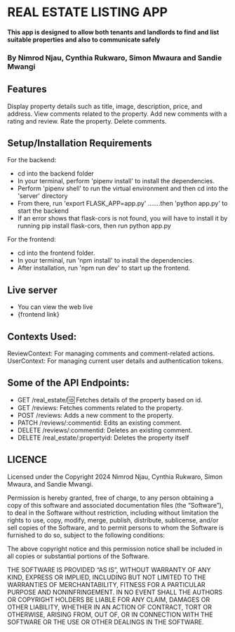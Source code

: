 # REAL ESTATE LISTING APP
#### This app is designed to allow both tenants and landlords to find and list suitable properties and also to communicate safely 

### By Nimrod Njau, Cynthia Rukwaro, Simon Mwaura and Sandie Mwangi 

## Features
Display property details such as title, image, description, price, and address.
View comments related to the property.
Add new comments with a rating and review.
Rate the property.
Delete comments.

## Setup/Installation Requirements
For the backend:
* cd into the backend folder
* In your terminal, perform 'pipenv install' to install the dependencies.
* Perform 'pipenv shell' to run the virtual environment and then cd into the 'server' directory
* From there, run 'export FLASK_APP=app.py' .......then 'python app.py' to start the backend
* If an error shows that flask-cors is not found, you will have to install it by running pip install flask-cors, then run python app.py

For the frontend:
* cd into the frontend folder.
* In your terminal, run 'npm install' to install the dependencies.
* After installation, run 'npm run dev' to start up the frontend.


## Live server
* You can view the web live 
* {frontend link}


## Contexts Used:
ReviewContext: For managing comments and comment-related actions.
UserContext: For managing current user details and authentication tokens.

## Some of the API Endpoints:
* GET /real_estate/:id: Fetches details of the property based on id.
* GET /reviews: Fetches comments related to the property.
* POST /reviews: Adds a new comment to the property.
* PATCH /reviews/:commentid: Edits an existing comment.
* DELETE /reviews/:commentid: Deletes an existing comment.
* DELETE /real_estate/:propertyid: Deletes the property itself

## LICENCE
 Licensed under the Copyright 2024   Nimrod Njau, Cynthia Rukwaro, Simon Mwaura, and Sandie Mwangi.

 Permission is hereby granted, free of charge, to any person obtaining a copy of this software and associated documentation files (the “Software”),
 to deal in the Software without restriction, including without limitation the rights to use, copy, modify, merge, publish, distribute, sublicense,
 and/or sell copies of the Software, and to permit persons to whom the Software is furnished to do so, subject to the following conditions:

 The above copyright notice and this permission notice shall be included in all copies or substantial portions of the Software.

 THE SOFTWARE IS PROVIDED “AS IS”, WITHOUT WARRANTY OF ANY KIND, EXPRESS OR IMPLIED, INCLUDING BUT NOT LIMITED TO THE WARRANTIES OF MERCHANTABILITY,
 FITNESS FOR A PARTICULAR PURPOSE AND NONINFRINGEMENT. IN NO EVENT SHALL THE AUTHORS OR COPYRIGHT HOLDERS BE LIABLE FOR ANY CLAIM, DAMAGES OR OTHER LIABILITY,
 WHETHER IN AN ACTION OF CONTRACT, TORT OR OTHERWISE, ARISING FROM, OUT OF, OR IN CONNECTION WITH THE SOFTWARE OR THE USE OR OTHER DEALINGS IN THE SOFTWARE.
  

